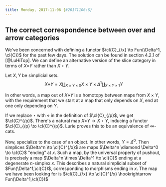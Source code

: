 ```yaml
---
title: Monday, 2017-11-06 {#20171106:S}
---
```

The correct correspondence between over and arrow categories
------------------------------------------------------------

We've been concerned with defining a functor
$\cl{C}_{/x} \to Fun(\Delta^1, \cl{C})$ for the past few days. The
solution can be found in section 4.2.1 of [@LuHiTop]. We can define an
alternative version of the slice category in terms of $X \diamond Y$
rather than $X \star Y$.

Let $X,Y$ be simplicial sets.
$$X \diamond Y = X \coprod_{X \times Y \times 0} X \times Y \times \Delta^1 \coprod_{X \times Y \times 1} Y$$

In other words, a map out of $X \diamond Y$ is a homotopy between maps
from $X \times Y$, with the requirement that we start at a map that only
depends on $X$, end at one only depending on $Y$.

If we replace $\star$ with $\diamond$ in the definition of
$\cl{C}_{/p}$, we get $\cl{C}^{/p}$. There's a natural map
$X \diamond Y \to X \star Y$, inducing a functor
$\cl{C}_{/p} \to \cl{C}^{/p}$. Lurie proves this to be an equivalence of
$\infty$-cats.

Now, specialize to the case of an object. In other words,
$Y = \Delta^0$. Then simplices $\Delta^n \to \cl{C}^{/x}$ are maps
$\Delta^n \diamond \Delta^0 \to \cl{C}$ "ending" at $x$. Such a map, by
the universal property of pushout, is precisely a map
$\Delta^n \times \Delta^1 \to \cl{C}$ ending at a degenerate $n$-simplex
$x$. This describes a natural simplicial subset of
$Fun(\Delta^1,\cl{C})$, corresponding to morphisms ending in $x$. The
map we have been looking for is
$\cl{C}_{/x} \to \cl{C}^{/x} \hookrightarrow Fun(\Delta^1,\cl{C})$
